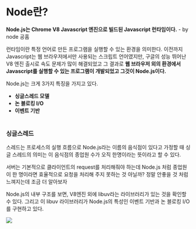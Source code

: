 # Node란?

**Node.js는 Chrome V8 Javascript 엔진으로 빌드된 Javascript 런타임이다.** - by node 공홈

런타임이란 특정 언어로 만든 프로그램을 실행할 수 있는 환경을 의미한다. 이전까지 Javascript는 웹 브라우저에서만 사용되는 스크립트 언어였지만, 구글의 성능 뛰어난 V8 엔진 출시로 속도 문제가 많이 해결되었고 그 결과로 **웹 브라우저 외의 환경에서 Javascript를 실행할 수 있는 프로그램이 개발되었고 그것이 Node.js이다.**
</br>

Node.js는 크게 3가지 특징을 가지고 있다.

- **싱글스레드 모델**
- **논 블로킹 I/O**
- **이벤트 기반**
  </br></br>

### 싱글스레드

스레드는 프로세스의 실행 흐름으로 Node.js라는 이름의 음식점이 있다고 가정할 때 싱글 스레드의 의미는 이 음식점의 종업원 수가 오직 한명이라는 뜻이라고 할 수 있다.

서버는 기본적으로 클라이언트의 request를 처리해줘야 하는데 Node.js 처럼 종업원이 한 명이라면 효율적으로 요청을 처리해 주지 못하는 것 아닐까? 정말 안좋을 것 처럼 느껴지는데 조금 더 알아보자

Node.js의 내부 구조를 보면, V8엔진 외에 libuv라는 라이브러리가 있는 것을 확인할 수 있다. 그리고 이 libuv 라이브러리가 Node.js의 특성인 이벤트 기반과 논 블로킹 I/O를 구현하고 있다.

![](https://images.velog.io/images/shinsw627/post/2046897d-7129-4b73-accc-47714ba63742/image.png)

</br></br>
